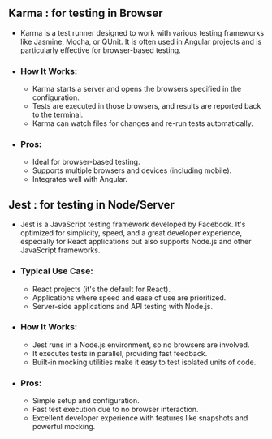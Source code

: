 ## Karma : for testing in Browser
- Karma is a test runner designed to work with various testing frameworks like Jasmine, Mocha, or QUnit. It is often used in Angular projects and is particularly effective for browser-based testing.
- ### How It Works:
  - Karma starts a server and opens the browsers specified in the configuration.
  - Tests are executed in those browsers, and results are reported back to the terminal.
  - Karma can watch files for changes and re-run tests automatically.
- ### Pros:
  - Ideal for browser-based testing.
  - Supports multiple browsers and devices (including mobile).
  - Integrates well with Angular.

## Jest : for testing in Node/Server

- Jest is a JavaScript testing framework developed by Facebook. It's optimized for simplicity, speed, and a great developer experience, especially for React applications but also supports Node.js and other JavaScript frameworks.
- ### Typical Use Case:
   - React projects (it's the default for React).
   - Applications where speed and ease of use are prioritized.
   - Server-side applications and API testing with Node.js.
- ### How It Works:
   - Jest runs in a Node.js environment, so no browsers are involved.
   - It executes tests in parallel, providing fast feedback.
   - Built-in mocking utilities make it easy to test isolated units of code.
- ### Pros:
   - Simple setup and configuration.
   - Fast test execution due to no browser interaction.
   - Excellent developer experience with features like snapshots and powerful mocking.